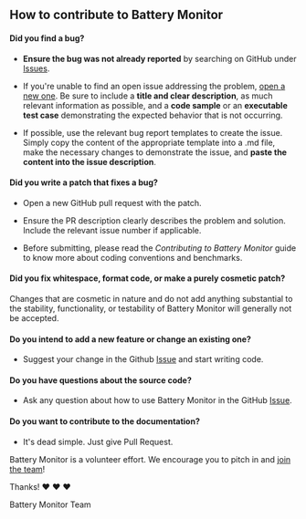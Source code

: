 
## How to contribute to Battery Monitor

#### **Did you find a bug?**

* **Ensure the bug was not already reported** by searching on GitHub under [Issues](https://github.com/maateen/battery-monitor/issues).

* If you're unable to find an open issue addressing the problem, [open a new one](https://github.com/maateen/battery-monitor/issues/new). Be sure to include a **title and clear description**, as much relevant information as possible, and a **code sample** or an **executable test case** demonstrating the expected behavior that is not occurring.

* If possible, use the relevant bug report templates to create the issue. Simply copy the content of the appropriate template into a .md file, make the necessary changes to demonstrate the issue, and **paste the content into the issue description**.

#### **Did you write a patch that fixes a bug?**

* Open a new GitHub pull request with the patch.

* Ensure the PR description clearly describes the problem and solution. Include the relevant issue number if applicable.

* Before submitting, please read the *Contributing to Battery Monitor* guide to know more about coding conventions and benchmarks.

#### **Did you fix whitespace, format code, or make a purely cosmetic patch?**

Changes that are cosmetic in nature and do not add anything substantial to the stability, functionality, or testability of Battery Monitor will generally not be accepted.

#### **Do you intend to add a new feature or change an existing one?**

* Suggest your change in the Github [Issue](https://github.com/maateen/battery-monitor/issues) and start writing code.

#### **Do you have questions about the source code?**

* Ask any question about how to use Battery Monitor in the GitHub [Issue](https://github.com/maateen/battery-monitor/issues).

#### **Do you want to contribute to the documentation?**

* It's dead simple. Just give Pull Request.

Battery Monitor is a volunteer effort. We encourage you to pitch in and [join the team](https://github.com/maateen/battery-monitor/graphs/contributors)!

Thanks! :heart: :heart: :heart:

Battery Monitor Team
